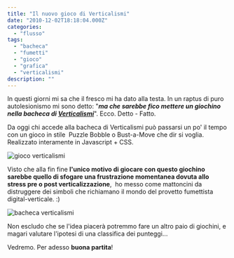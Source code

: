 ```yaml
---
title: "Il nuovo gioco di Verticalismi"
date: "2010-12-02T18:18:04.000Z"
categories:
  - "flusso"
tags:
  - "bacheca"
  - "fumetti"
  - "gioco"
  - "grafica"
  - "verticalismi"
description: ""
---
```


In questi giorni mi sa che il fresco mi ha dato alla testa. In un raptus di puro autolesionismo mi sono detto: "_**ma che sarebbe fico mettere un giochino nella bacheca di [Verticalismi](http://www.verticalismi.it)**_". Ecco. Detto - Fatto.

Da oggi chi accede alla bacheca di Verticalismi può passarsi un po' il tempo con un gioco in stile  Puzzle Bobble o Bust-a-Move che dir si voglia. Realizzato interamente in Javascript + CSS.

![](https://enricodeleo.s3.eu-south-1.amazonaws.com/uploads/2010/12/Schermata-2010-12-02-a-19.08.56.png "gioco verticalismi")

Visto che alla fin fine **l'unico motivo di giocare con questo giochino sarebbe quello di sfogare una frustrazione momentanea dovuta allo stress pre o post verticalizzazione**,  ho messo come mattoncini da distruggere dei simboli che richiamano il mondo del provetto fumettista digital-verticale. :)

![](https://enricodeleo.s3.eu-south-1.amazonaws.com/uploads/2010/12/Schermata-2010-12-02-a-19.19.58-1024x420.png "bacheca verticalismi")

Non escludo che se l'idea piacerà potremmo fare un altro paio di giochini, e magari valutare l'ipotesi di una classifica dei punteggi...

Vedremo. Per adesso **buona partita**!
